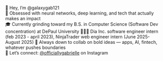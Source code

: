 💫 Hey, I’m @galaxygab121  
🧠 Obsessed with neural networks, deep learning, and tech that actually makes an impact  
🎓 Currently grinding toward my B.S. in Computer Science (Software Dev concentration) at DePaul University 
👩🏽‍💻 Dia Inc. software engineer intern (feb 2023 - april 2023), NinjaTrader web engineer intern (June 2025-August 2025)
🚀 Always down to collab on bold ideas — apps, AI, fintech, whatever pushes boundaries  
📲 Let’s connect: [@officiallygabrielle](https://www.instagram.com/officiallygabrielle) on Instagram  



<!---
galaxygab121/galaxygab121 is a ✨ special ✨ repository because its `README.md` (this file) appears on your GitHub profile.
You can click the Preview link to take a look at your changes.
--->
